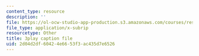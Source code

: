 ```yaml
---
content_type: resource
description: ''
file: https://ol-ocw-studio-app-production.s3.amazonaws.com/courses/res-6-012-introduction-to-probability-spring-2018/2d04d2df60424e6653f3ac435d7e6526_KSrPJe7y9oA.srt
file_type: application/x-subrip
resourcetype: Other
title: 3play caption file
uid: 2d04d2df-6042-4e66-53f3-ac435d7e6526
---
```

